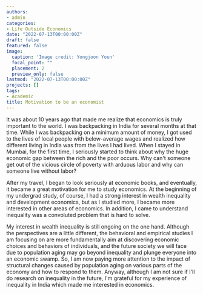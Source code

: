 ```yaml
---
authors:
- admin
categories:
- Life Outside Economics
date: "2022-07-13T00:00:00Z"
draft: false
featured: false
image:
  caption: 'Image credit: Yongjoon Youn'
  focal_point: ""
  placement: 2
  preview_only: false
lastmod: "2022-07-13T00:00:00Z"
projects: []
tags:
- Academic
title: Motivation to be an economist
---
```


It was about 10 years ago that made me realize that economics is truly important to the world. I was backpacking in India for several months at that time. While I was backpacking on a minimum amount of money, I got used to the lives of local people with below-average wages and realized how different living in India was from the lives I had lived. When I stayed in Mumbai, for the first time, I seriously started to think about why the huge economic gap between the rich and the poor occurs. Why can't someone get out of the vicious circle of poverty with arduous labor and why can someone live without labor?

After my travel, I began to look seriously at economic books, and eventually, it became a great motivation for me to study economics. At the beginning of my undergrad study, of course, I had a strong interest in wealth inequality and development economics, but as I studied more, I became more interested in other areas of economics. In addition, I came to understand inequality was a convoluted problem that is hard to solve. 

My interest in wealth inequality is still ongoing on the one hand. Although the perspectives are a little different, the behavioral and empirical studies I am focusing on are more fundamentally aim at discovering economic choices and behaviors of individuals, and the future society we will face due to population aging may go beyond inequality and plunge everyone into an economic swamp. So, I am now paying more attention to the impact of structural changes caused by population aging on various parts of the economy and how to respond to them. Anyway, although I am not sure if I'll do research on inequality in the future, I'm grateful for my experience of inequality in India which made me interested in economics.


